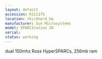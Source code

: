 ```yaml
---
layout: default
accession: R111175
location: thirdnerd_hq
manufacturer: Sun Microsystems
model: SPARCStation 20
serial: 
status: working
---
```


dual 150mhz Ross HyperSPARCs, 256mb ram